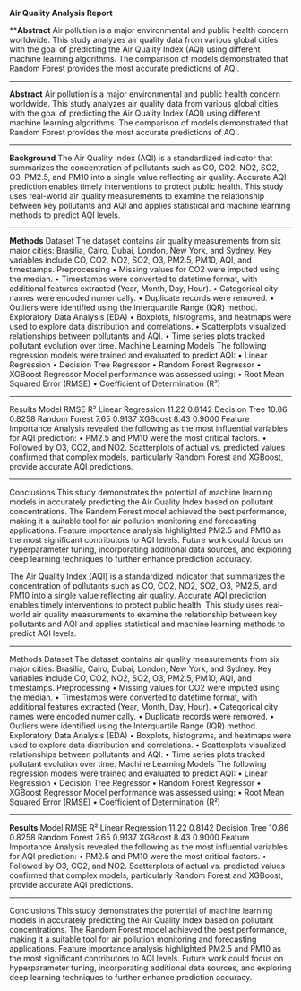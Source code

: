 ****Air Quality Analysis Report****

****Abstract**
Air pollution is a major environmental and public health concern worldwide. This study analyzes air quality data from various global cities with the goal of predicting the Air Quality Index (AQI) using different machine learning algorithms. The comparison of models demonstrated that Random Forest provides the most accurate predictions of AQI.
________________________________________

**Abstract**
Air pollution is a major environmental and public health concern worldwide. This study analyzes air quality data from various global cities with the goal of predicting the Air Quality Index (AQI) using different machine learning algorithms. The comparison of models demonstrated that Random Forest provides the most accurate predictions of AQI.
________________________________________
**Background**
The Air Quality Index (AQI) is a standardized indicator that summarizes the concentration of pollutants such as CO, CO2, NO2, SO2, O3, PM2.5, and PM10 into a single value reflecting air quality. Accurate AQI prediction enables timely interventions to protect public health. This study uses real-world air quality measurements to examine the relationship between key pollutants and AQI and applies statistical and machine learning methods to predict AQI levels.
________________________________________
**Methods**
Dataset
The dataset contains air quality measurements from six major cities: Brasilia, Cairo, Dubai, London, New York, and Sydney. Key variables include CO, CO2, NO2, SO2, O3, PM2.5, PM10, AQI, and timestamps.
Preprocessing
•	Missing values for CO2 were imputed using the median.
•	Timestamps were converted to datetime format, with additional features extracted (Year, Month, Day, Hour).
•	Categorical city names were encoded numerically.
•	Duplicate records were removed.
•	Outliers were identified using the Interquartile Range (IQR) method.
Exploratory Data Analysis (EDA)
•	Boxplots, histograms, and heatmaps were used to explore data distribution and correlations.
•	Scatterplots visualized relationships between pollutants and AQI.
•	Time series plots tracked pollutant evolution over time.
Machine Learning Models
The following regression models were trained and evaluated to predict AQI:
•	Linear Regression
•	Decision Tree Regressor
•	Random Forest Regressor
•	XGBoost Regressor
Model performance was assessed using:
•	Root Mean Squared Error (RMSE)
•	Coefficient of Determination (R²)
________________________________________
Results
Model	RMSE	R²
Linear Regression	11.22	0.8142
Decision Tree	10.86	0.8258
Random Forest	7.65	0.9137
XGBoost	8.43	0.9000
Feature Importance Analysis revealed the following as the most influential variables for AQI prediction:
•	PM2.5 and PM10 were the most critical factors.
•	Followed by O3, CO2, and NO2.
Scatterplots of actual vs. predicted values confirmed that complex models, particularly Random Forest and XGBoost, provide accurate AQI predictions.
________________________________________
Conclusions
This study demonstrates the potential of machine learning models in accurately predicting the Air Quality Index based on pollutant concentrations. The Random Forest model achieved the best performance, making it a suitable tool for air pollution monitoring and forecasting applications. Feature importance analysis highlighted PM2.5 and PM10 as the most significant contributors to AQI levels. Future work could focus on hyperparameter tuning, incorporating additional data sources, and exploring deep learning techniques to further enhance prediction accuracy.

The Air Quality Index (AQI) is a standardized indicator that summarizes the concentration of pollutants such as CO, CO2, NO2, SO2, O3, PM2.5, and PM10 into a single value reflecting air quality. Accurate AQI prediction enables timely interventions to protect public health. This study uses real-world air quality measurements to examine the relationship between key pollutants and AQI and applies statistical and machine learning methods to predict AQI levels.
________________________________________
Methods
Dataset
The dataset contains air quality measurements from six major cities: Brasilia, Cairo, Dubai, London, New York, and Sydney. Key variables include CO, CO2, NO2, SO2, O3, PM2.5, PM10, AQI, and timestamps.
Preprocessing
•	Missing values for CO2 were imputed using the median.
•	Timestamps were converted to datetime format, with additional features extracted (Year, Month, Day, Hour).
•	Categorical city names were encoded numerically.
•	Duplicate records were removed.
•	Outliers were identified using the Interquartile Range (IQR) method.
Exploratory Data Analysis (EDA)
•	Boxplots, histograms, and heatmaps were used to explore data distribution and correlations.
•	Scatterplots visualized relationships between pollutants and AQI.
•	Time series plots tracked pollutant evolution over time.
Machine Learning Models
The following regression models were trained and evaluated to predict AQI:
•	Linear Regression
•	Decision Tree Regressor
•	Random Forest Regressor
•	XGBoost Regressor
Model performance was assessed using:
•	Root Mean Squared Error (RMSE)
•	Coefficient of Determination (R²)
________________________________________
**Results**
Model	RMSE	R²
Linear Regression	11.22	0.8142
Decision Tree	10.86	0.8258
Random Forest	7.65	0.9137
XGBoost	8.43	0.9000
Feature Importance Analysis revealed the following as the most influential variables for AQI prediction:
•	PM2.5 and PM10 were the most critical factors.
•	Followed by O3, CO2, and NO2.
Scatterplots of actual vs. predicted values confirmed that complex models, particularly Random Forest and XGBoost, provide accurate AQI predictions.
________________________________________
Conclusions
This study demonstrates the potential of machine learning models in accurately predicting the Air Quality Index based on pollutant concentrations. The Random Forest model achieved the best performance, making it a suitable tool for air pollution monitoring and forecasting applications. Feature importance analysis highlighted PM2.5 and PM10 as the most significant contributors to AQI levels. Future work could focus on hyperparameter tuning, incorporating additional data sources, and exploring deep learning techniques to further enhance prediction accuracy.

